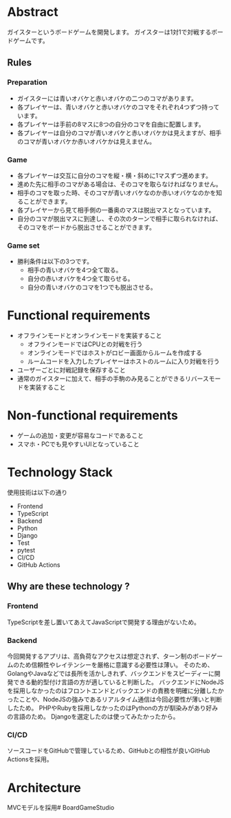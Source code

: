 # Abstract
ガイスターというボードゲームを開発します。
ガイスターは1対1で対戦するボードゲームです。

## Rules

### Preparation
- ガイスターには青いオバケと赤いオバケの二つのコマがあります。
- 各プレイヤーは、青いオバケと赤いオバケのコマをそれぞれ4つずつ持っています。
- 各プレイヤーは手前の8マスに8つの自分のコマを自由に配置します。
- 各プレイヤーは自分のコマが青いオバケと赤いオバケかは見えますが、相手のコマが青いオバケか赤いオバケかは見えません。

### Game
- 各プレイヤーは交互に自分のコマを縦・横・斜めに1マスずつ進めます。
- 進めた先に相手のコマがある場合は、そのコマを取らなければなりません。
- 相手のコマを取った時、そのコマが青いオバケなのか赤いオバケなのかを知ることができます。
- 各プレイヤーから見て相手側の一番奥のマスは脱出マスとなっています。
- 自分のコマが脱出マスに到達し、その次のターンで相手に取られなければ、そのコマをボードから脱出させることができます。

### Game set
- 勝利条件は以下の3つです。
    - 相手の青いオバケを4つ全て取る。
    - 自分の赤いオバケを4つ全て取らせる。
    - 自分の青いオバケのコマを1つでも脱出させる。

# Functional requirements
- オフラインモードとオンラインモードを実装すること
    - オフラインモードではCPUとの対戦を行う
    - オンラインモードではホストがロビー画面からルームを作成する
    - ルームコードを入力したプレイヤーはホストのルームに入り対戦を行う
- ユーザーごとに対戦記録を保存すること
- 通常のガイスターに加えて、相手の手駒のみ見ることができるリバースモードを実装すること

# Non-functional requirements
- ゲームの追加・変更が容易なコードであること
- スマホ・PCでも見やすいUIとなっていること

# Technology Stack
使用技術は以下の通り
- Frontend 
 - TypeScript
- Backend
 - Python
 - Django
- Test
 - pytest
- CI/CD
 - GitHub Actions

## Why are these technology ?

### Frontend
TypeScriptを差し置いてあえてJavaScriptで開発する理由がないため。

### Backend
今回開発するアプリは、高負荷なアクセスは想定されず、ターン制のボードゲームのため信頼性やレイテンシーを厳格に意識する必要性は薄い。
そのため、GolangやJavaなどでは長所を活かしきれず、バックエンドをスピーディーに開発できる動的型付け言語の方が適していると判断した。
バックエンドにNodeJSを採用しなかったのはフロントエンドとバックエンドの責務を明確に分離したかったことや、NodeJSの強みであるリアルタイム通信は今回必要性が薄いと判断したため。
PHPやRubyを採用しなかったのはPythonの方が馴染みがあり好みの言語のため。
Djangoを選定したのは使ってみたかったから。

### CI/CD
ソースコードをGitHubで管理しているため、GitHubとの相性が良いGitHub Actionsを採用。

# Architecture

MVCモデルを採用# BoardGameStudio
